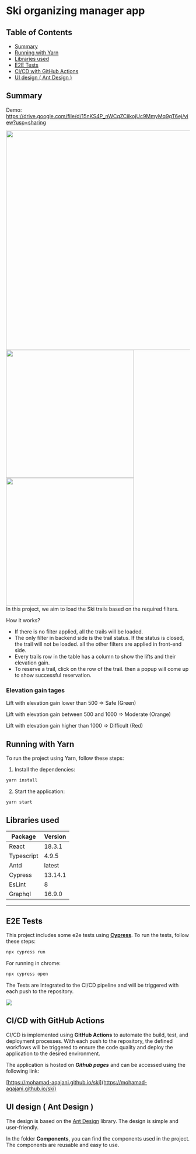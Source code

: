 # Ski organizing manager app

## Table of Contents

- [Summary](#summary)
- [Running with Yarn](#running-with-yarn)
- [Libraries used](#libraries-used)
- [E2E Tests](#e2e-tests)
- [CI/CD with GitHub Actions](#cicd-with-github-actions)
- [UI design ( Ant Design )](#ui-design--ant-design)

## Summary

Demo: https://drive.google.com/file/d/15nKS4P_nWCqZCiikojUc9MmyMq9gT6ej/view?usp=sharing

<img src="docs/desktop.png" width="600px"/>
<img src="docs/IMG_2724.PNG" width="350px"/>
<img src="docs/IMG_2725.PNG" width="350px"/>

<br>
In this project, we aim to load the Ski trails based on the required filters.

How it works?

- If there is no filter applied, all the trails will be loaded.
- The only filter in backend side is the trail status. If the status is closed, the trail will not be loaded. all the other filters are applied in front-end side.
- Every trails row in the table has a column to show the lifts and their elevation gain.
- To reserve a trail, click on the row of the trail. then a popup will come up to show successful reservation.

### Elevation gain tages

Lift with elevation gain lower than 500 => Safe (Green)

Lift with elevation gain between 500 and 1000 => Moderate (Orange)

Lift with elevation gain higher than 1000 => Difficult (Red)

## Running with Yarn

To run the project using Yarn, follow these steps:

1. Install the dependencies:

```bash
yarn install
```

2. Start the application:

```bash
yarn start
```

## Libraries used

| Package    | Version |
| ---------- | ------- |
| React      | 18.3.1  |
| Typescript | 4.9.5   |
| Antd       | latest  |
| Cypress    | 13.14.1 |
| EsLint     | 8       |
| Graphql    | 16.9.0  |

---

## E2E Tests

This project includes some e2e tests using [**Cypress**](https://www.cypress.io/). To run the tests, follow these steps:

```bash
npx cypress run
```

For running in chrome:

```bash
npx cypress open
```

The Tests are Integrated to the CI/CD pipeline and will be triggered with each push to the repository.

<img src="./docs//pipeline.png" />

## CI/CD with GitHub Actions

CI/CD is implemented using **GitHub Actions** to automate the build, test, and deployment processes. With each push to the repository, the defined workflows will be triggered to ensure the code quality and deploy the application to the desired environment.

The application is hosted on _**Github pages**_ and can be accessed using the following link:

[https://mohamad-aqajani.github.io/ski](https://mohamad-aqajani.github.io/ski)

## UI design ( Ant Design )

The design is based on the [Ant Design](https://ant.design/) library. The design is simple and user-friendly.

In the folder **Components**, you can find the components used in the project. The components are reusable and easy to use.
